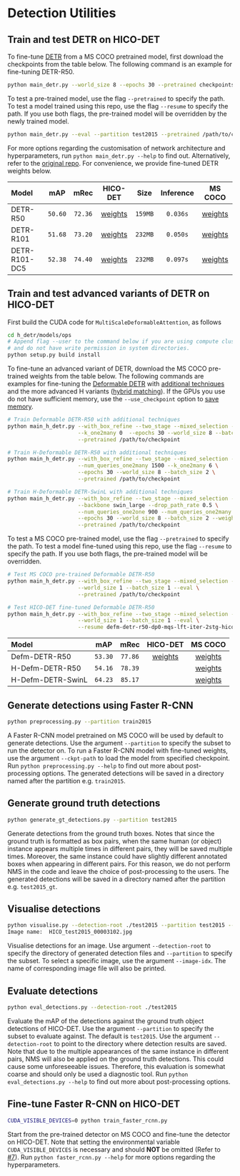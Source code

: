 # Detection Utilities

## Train and test DETR on HICO-DET

To fine-tune [DETR](https://arxiv.org/abs/2005.12872) from a MS COCO pretrained model, first download the checkpoints from the table below. The following command is an example for fine-tuning DETR-R50.

```bash
python main_detr.py --world_size 8 --epochs 30 --pretrained checkpoints/detr-r50-e632da11.pth &>out &
```
To test a pre-trained model, use the flag `--pretrained` to specify the path. To test a model trained using this repo, use the flag `--resume` to specify the path. If you use both flags, the pre-trained model will be overridden by the newly trained model.
```bash
python main_detr.py --eval --partition test2015 --pretrained /path/to/checkpoint --resume /path/to/checkpoint
```
For more options regarding the customisation of network architecture and hyperparameters, run `python main_detr.py --help` to find out. Alternatively, refer to the [original repo](https://github.com/facebookresearch/detr). For convenience, we provide fine-tuned DETR weights below.

|Model|mAP|mRec|HICO-DET|Size|Inference|MS COCO|
|:-|:-:|:-:|:-:|:-:|:-:|:-:|
|DETR-R50|`50.60`|`72.36`|[weights](https://drive.google.com/file/d/1BQ-0tbSH7UC6QMIMMgdbNpRw2NcO8yAD/view?usp=sharing)|`159MB`|`0.036s`|[weights](https://dl.fbaipublicfiles.com/detr/detr-r50-e632da11.pth)|
|DETR-R101|`51.68`|`73.20`|[weights](https://drive.google.com/file/d/1pZrRp8Qcs5FNM9CJsWzVxwzU7J8C-t8f/view?usp=sharing)|`232MB`|`0.050s`|[weights](https://dl.fbaipublicfiles.com/detr/detr-r101-2c7b67e5.pth)|
|DETR-R101-DC5|`52.38`|`74.40`|[weights](https://drive.google.com/file/d/1kkyVeoUGb8rT9b5J5Q3f51OFmm4Z73UD/view?usp=sharing)|`232MB`|`0.097s`|[weights](https://dl.fbaipublicfiles.com/detr/detr-r101-dc5-a2e86def.pth)|

## Train and test advanced variants of DETR on HICO-DET

First build the CUDA code for `MultiScaleDeformableAttention`, as follows

```bash
cd h_detr/models/ops
# Append flag --user to the command below if you are using compute clusters
# and do not have write permission in system directories.
python setup.py build install
```

To fine-tune an advanced variant of DETR, download the MS COCO pre-trained weights from the table below. The following commands are examples for fine-tuning the [Deformable DETR](https://arxiv.org/abs/2010.04159) with [additional techniques](https://arxiv.org/abs/2203.03605) and the more advanced H variants ([hybrid matching](https://arxiv.org/abs/2207.13080)). If the GPUs you use do not have sufficient memory, use the `--use_checkpoint` option to [save memory](https://pytorch.org/docs/stable/checkpoint.html).

```bash
# Train Deformable DETR-R50 with additional techniques
python main_h_detr.py --with_box_refine --two_stage --mixed_selection --look_forward_twice \
                      --k_one2many 0  --epochs 30 --world_size 8 --batch_size 2 \
                      --pretrained /path/to/checkpoint

# Train H-Deformable DETR-R50 with additional techniques
python main_h_detr.py --with_box_refine --two_stage --mixed_selection --look_forward_twice \
                      --num_queries_one2many 1500 --k_one2many 6 \
                      --epochs 30 --world_size 8 --batch_size 2 \
                      --pretrained /path/to/checkpoint

# Train H-Deformable DETR-SwinL with additional techniques
python main_h_detr.py --with_box_refine --two_stage --mixed_selection --look_forward_twice \
                      --backbone swin_large --drop_path_rate 0.5 \
                      --num_queries_one2one 900 --num_queries_one2many 1500 --k_one2many 6 \
                      --epochs 30 --world_size 8 --batch_size 2 --weight_decay 0.05 \
                      --pretrained /path/to/checkpoint
```

To test a MS COCO pre-trained model, use the flag `--pretrained` to specify the path. To test a model fine-tuned using this repo, use the flag `--resume` to specify the path. If you use both flags, the pre-trained model will be overridden.

```bash
# Test MS COCO pre-trained Deformable DETR-R50
python main_h_detr.py --with_box_refine --two_stage --mixed_selection --look_forward_twice \
                      --world_size 1 --batch_size 1 --eval \
                      --pretrained /path/to/checkpoint

# Test HICO-DET fine-tuned Deformable DETR-R50
python main_h_detr.py --with_box_refine --two_stage --mixed_selection --look_forward_twice \
                      --world_size 1 --batch_size 1 --eval \
                      --resume defm-detr-r50-dp0-mqs-lft-iter-2stg-hicodet.pth

```

|Model|mAP|mRec|HICO-DET|MS COCO|
|:-|:-:|:-:|:-:|:-:|
|Defm-DETR-R50|`53.30`|`77.86`|[weights]()|[weights](https://github.com/HDETR/H-Deformable-DETR/releases/download/v0.1/r50_dp0_mqs_lft_deformable_detr_plus_iterative_bbox_refinement_plus_plus_two_stage_36eps.pth)|
|H-Defm-DETR-R50|`54.16`|`78.39`||[weights](https://github.com/HDETR/H-Deformable-DETR/releases/download/v0.1/r50_hybrid_branch_lambda1_group6_t1500_dp0_mqs_lft_deformable_detr_plus_iterative_bbox_refinement_plus_plus_two_stage_36eps.pth)|
|H-Defm-DETR-SwinL|`64.23`|`85.17`||[weights](https://github.com/HDETR/H-Deformable-DETR/releases/download/v0.1/decay0.05_drop_path0.5_swin_large_hybrid_branch_lambda1_group6_t1500_n900_dp0_mqs_lft_deformable_detr_plus_iterative_bbox_refinement_plus_plus_two_stage_36eps.pth)|

## Generate detections using Faster R-CNN

```bash
python preprocessing.py --partition train2015
```

A Faster R-CNN model pretrained on MS COCO will be used by default to generate detections. Use the argument `--partition` to specify the subset to run the detector on. To run a Faster R-CNN model with fine-tuned weights, use the argument `--ckpt-path` to load the model from specified checkpoint. Run `python preprocessing.py --help` to find out more about post-processing options. The generated detections will be saved in a directory named after the partition e.g. `train2015`.

## Generate ground truth detections

```bash
python generate_gt_detections.py --partition test2015
```

Generate detections from the ground truth boxes. Notes that since the ground truth is formatted as box pairs, when the same human (or object) instance appears multiple times in different pairs, they will be saved multiple times. Moreover, the same instance could have slightly different annotated boxes when appearing in different pairs. For this reason, we do not perform NMS in the code and leave the choice of post-processing to the users. The generated detections will be saved in a directory named after the partition e.g. `test2015_gt`. 

## Visualise detections

```bash
python visualise.py --detection-root ./test2015 --partition test2015 --image-idx 3000
Image name:  HICO_test2015_00003102.jpg
```

Visualise detections for an image. Use argument `--detection-root` to specify the directory of generated detection files and `--partition` to specify the subset. To select a specific image, use the argument `--image-idx`. The name of corresponding image file will also be printed.

## Evaluate detections

```bash
python eval_detections.py --detection-root ./test2015
```

Evaluate the mAP of the detections against the ground truth object detections of HICO-DET. Use the argument `--partition` to specify the subset to evaluate against. The default is `test2015`. Use the argument `--detection-root` to point to the directory where detection results are saved. Note that due to the multiple appearances of the same instance in different pairs, NMS will also be applied on the ground truth detections. This could cause some unforeseeable issues. Therefore, this evaluation is somewhat coarse and should only be used a diagnostic tool. Run `python eval_detections.py --help` to find out more about post-processing options.

## Fine-tune Faster R-CNN on HICO-DET

```bash
CUDA_VISIBLE_DEVICES=0 python train_faster_rcnn.py
```

Start from the pre-trained detector on MS COCO and fine-tune the detector on HICO-DET. Note that setting the environmental variable `CUDA_VISIBLE_DEVICES` is necessary and should __NOT__ be omitted (Refer to [#7](https://github.com/fredzzhang/hicodet/issues/7)). Run `python faster_rcnn.py --help` for more options regarding the hyperparameters.
